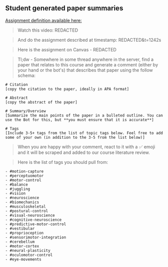 ## Student generated paper summaries
[Assignment definition available here:](https://discord.com/channels/1103650795213303828/1120139711160254474/1120139711160254474) 


>Watch this video: REDACTED

>And do the assignment described at timestamp:   REDACTED&t=1242s 

>Here is the assignment on Canvas - REDACTED

>Tl;dw - Somewhere in some thread anywhere in the server, find a paper that relates to this course and generate a comment (either by your hand or the bot's) that describes that paper using the follow schema: 
```
# Citation 
[copy the citation to the paper, ideally in APA format]

# Abstract
[copy the abstract of the paper]

# Summary/Overview 
[Summarize the main points of the paper in a bulleted outline. You can use the Bot for this, but **you must ensure that it is accurate**]

# Tags 
[Include 3-5+ tags from the list of topic tags below. Feel free to add some of your own (in addition to the 3-5 from the list below)]
```

> When you are happy with your comment, react to it with a ✅  emoji and it will be scraped and added to our course literature review.

> Here is the list of tags you should pull from: 
```
- #motion-capture
- #perceptuomotor
- #motor-control
- #balance
- #juggling
- #vision
- #neuroscience
- #biomechanics
- #musculoskeletal
- #postural-control
- #visual-neuroscience
- #cognitive-neuroscience
- #predictive-motor-control
- #vestibular
- #proprioception
- #sensorimotor-integration
- #cerebellum
- #motor-cortex
- #neural-plasticity
- #oculomotor-control
- #eye-movements

```

